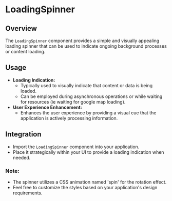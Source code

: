 # LoadingSpinner

## Overview

The `LoadingSpinner` component provides a simple and visually appealing loading spinner that can be used to indicate ongoing background processes or content loading.


## Usage

- **Loading Indication:**
  - Typically used to visually indicate that content or data is being loaded.
  - Can be employed during asynchronous operations or while waiting for resources (ie waiting for google map loading).
- **User Experience Enhancement:**
  - Enhances the user experience by providing a visual cue that the application is actively processing information.

## Integration

- Import the `LoadingSpinner` component into your application.
- Place it strategically within your UI to provide a loading indication when needed.

### Note:

- The spinner utilizes a CSS animation named 'spin' for the rotation effect.
- Feel free to customize the styles based on your application's design requirements.

